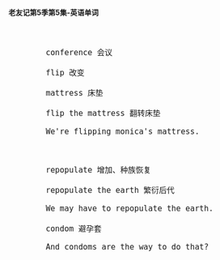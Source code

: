 #### 老友记第5季第5集-英语单词

<div style="font-size: 18px">
<br />

```
        conference 会议

        flip 改变

        mattress 床垫

        flip the mattress 翻转床垫

        We're flipping monica's mattress.



        repopulate 增加、种族恢复

        repopulate the earth 繁衍后代

        We may have to repopulate the earth.

        condom 避孕套

        And condoms are the way to do that?

```
<br />
</div>
